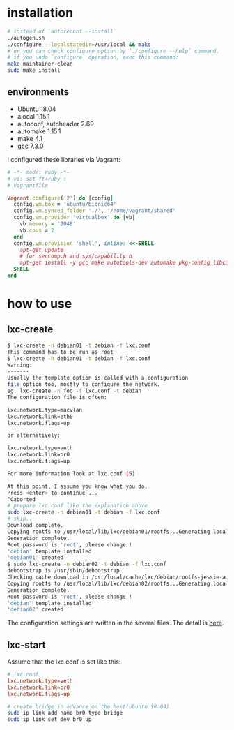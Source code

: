 # installation

```bash
# instead of `autoreconf --install`
./autogen.sh
./configure --localstatedir=/usr/local && make
# or you can check configure option by `./configure --help` command.
# if you undo `configure` operation, exec this command:
make maintainer-clean
sudo make install
```

## environments

+ Ubuntu 18.04
+ alocal 1.15.1
+ autoconf, autoheader 2.69
+ automake 1.15.1
+ make 4.1
+ gcc 7.3.0

I configured these libraries via Vagrant:

```ruby
# -*- mode: ruby -*-
# vi: set ft=ruby :
# Vagrantfile

Vagrant.configure('2') do |config|
  config.vm.box = 'ubuntu/bionic64'
  config.vm.synced_folder './', '/home/vagrant/shared'
  config.vm.provider 'virtualbox' do |vb|
    vb.memory = '2048'
    vb.cpus = 2
  end
  config.vm.provision 'shell', inline: <<-SHELL
    apt-get update
    # for seccomp.h and sys/capability.h
    apt-get install -y gcc make autotools-dev automake pkg-config libcap-devel debootstrap
  SHELL
end
```


# how to use

## lxc-create

```bash
$ lxc-create -n debian01 -t debian -f lxc.conf
This command has to be run as root
$ lxc-create -n debian01 -t debian -f lxc.conf
Warning:
-------
Usually the template option is called with a configuration
file option too, mostly to configure the network.
eg. lxc-create -n foo -f lxc.conf -t debian
The configuration file is often:

lxc.network.type=macvlan
lxc.network.link=eth0
lxc.network.flags=up

or alternatively:

lxc.network.type=veth
lxc.network.link=br0
lxc.network.flags=up

For more information look at lxc.conf (5)

At this point, I assume you know what you do.
Press <enter> to continue ...
^Caborted
# prepare lxc.conf like the explanation above
sudo lxc-create -n debian01 -t debian -f lxc.conf
# skip..
Download complete.
Copying rootfs to /usr/local/lib/lxc/debian01/rootfs...Generating locales (this might take a while)...
Generation complete.
Root password is 'root', please change !
'debian' template installed
'debian01' created
$ sudo lxc-create -n debian02 -t debian -f lxc.conf
debootstrap is /usr/sbin/debootstrap
Checking cache download in /usr/local/cache/lxc/debian/rootfs-jessie-amd64 ...
Copying rootfs to /usr/local/lib/lxc/debian02/rootfs...Generating locales (this might take a while)...
Generation complete.
Root password is 'root', please change !
'debian' template installed
'debian02' created
```

The configuration settings are written in the several files. The detail is [here](https://gist.github.com/knknkn1162/8060d2edaa9e16882259196540ce92df).


## lxc-start


Assume that the lxc.conf is set like this:

```conf
# lxc.conf
lxc.network.type=veth
lxc.network.link=br0
lxc.network.flags=up
```

```bash
# create bridge in advance on the host(ubuntu 18.04)
sudo ip link add name br0 type bridge
sudo ip link set dev br0 up
```
